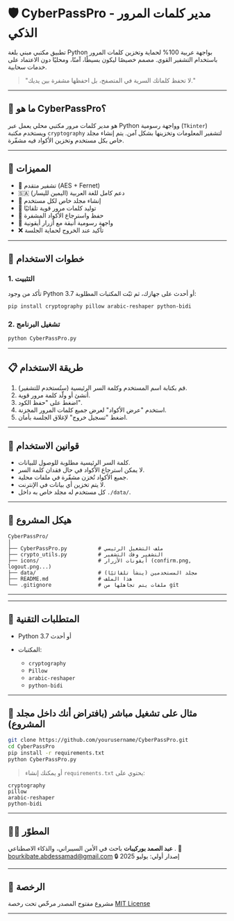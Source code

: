 

# 🛡️ CyberPassPro - مدير كلمات المرور الذكي

تطبيق مكتبي مبني بلغة Python بواجهة عربية 100% لحماية وتخزين كلمات المرور باستخدام التشفير القوي. مصمم خصيصًا ليكون بسيطًا، آمنًا، ومحليًا دون الاعتماد على خدمات سحابية.

> "لا تحفظ كلماتك السرية في المتصفح، بل احفظها مشفرة بين يديك."

---

## 🔧 ما هو CyberPassPro؟

هو مدير كلمات مرور مكتبي محلي يعمل عبر Python وواجهة رسومية (`Tkinter`) ويستخدم مكتبة `cryptography` لتشفير المعلومات وتخزينها بشكل آمن. يتم إنشاء مجلد خاص بكل مستخدم وتخزين الأكواد فيه مشفّرة.

---

## 🌟 المميزات

- 🔐 تشفير متقدم (AES + Fernet)
- 🇸🇦 دعم كامل للغة العربية (اليمين لليسار)
- 👤 إنشاء مجلد خاص لكل مستخدم
- 🎲 توليد كلمات مرور قوية تلقائيًا
- 💾 حفظ واسترجاع الأكواد المشفرة
- 🎨 واجهة رسومية أنيقة مع أزرار أيقونية
- ❌ تأكيد عند الخروج لحماية الجلسة

---

## 🚀 خطوات الاستخدام

### 1. التثبيت

تأكد من وجود Python 3.7 أو أحدث على جهازك، ثم ثبّت المكتبات المطلوبة:

```bash
pip install cryptography pillow arabic-reshaper python-bidi
````

### 2. تشغيل البرنامج

```bash
python CyberPassPro.py
```

---

## 📋 طريقة الاستخدام

1. قم بكتابة اسم المستخدم وكلمة السر الرئيسية (ستُستخدم للتشفير).
2. أنشئ أو ولّد كلمة مرور قوية.
3. اضغط على "حفظ الكود".
4. استخدم "عرض الأكواد" لعرض جميع كلمات المرور المخزنة.
5. اضغط "تسجيل خروج" لإغلاق الجلسة بأمان.

---

## 🧭 قوانين الاستخدام

* كلمة السر الرئيسية مطلوبة للوصول للبيانات.
* لا يمكن استرجاع الأكواد في حال فقدان كلمة السر.
* جميع الأكواد تُخزن مشفّرة في ملفات محلية.
* لا يتم تخزين أي بيانات في الإنترنت.
* كل مستخدم له مجلد خاص به داخل `./data/`.

---

## 📁 هيكل المشروع

```
CyberPassPro/
│
├── CyberPassPro.py          # ملف التشغيل الرئيسي
├── crypto_utils.py          # التشفير وفك التشفير
├── icons/                   # أيقونات الأزرار (confirm.png, logout.png...)
├── data/                    # مجلد المستخدمين (ينشأ تلقائيًا)
├── README.md                # هذا الملف
└── .gitignore               # ملفات يتم تجاهلها من git
```

---


---

## 🧠 المتطلبات التقنية

* Python 3.7 أو أحدث
* المكتبات:

  * `cryptography`
  * `Pillow`
  * `arabic-reshaper`
  * `python-bidi`

---

## 🧪 مثال على تشغيل مباشر (بافتراض أنك داخل مجلد المشروع)

```bash
git clone https://github.com/yourusername/CyberPassPro.git
cd CyberPassPro
pip install -r requirements.txt
python CyberPassPro.py
```

> أو يمكنك إنشاء `requirements.txt` يحتوي على:

```
cryptography
pillow
arabic-reshaper
python-bidi
```

---

## 👨‍💻 المطوّر

**عبد الصمد بوركيبات**
باحث في الأمن السيبراني، والذكاء الاصطناعي .
📧 [bourkibate.abdessamad@gmail.com](mailto:bourkibate.abdessamad@gmail.com)
🔒 إصدار أولي: يوليو 2025

---

## 📜 الرخصة

مشروع مفتوح المصدر مرخّص تحت رخصة [MIT License](LICENSE)

---




